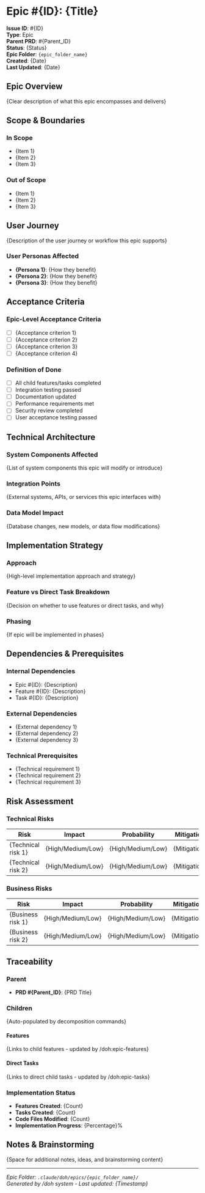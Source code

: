 # Epic #{ID}: {Title}

**Issue ID**: #{ID}  
**Type**: Epic  
**Parent PRD**: #{Parent_ID}  
**Status**: {Status}  
**Epic Folder**: `{epic_folder_name}`  
**Created**: {Date}  
**Last Updated**: {Date}

## Epic Overview

{Clear description of what this epic encompasses and delivers}

## Scope & Boundaries

### In Scope
- {Item 1}
- {Item 2}
- {Item 3}

### Out of Scope
- {Item 1}
- {Item 2}
- {Item 3}

## User Journey

{Description of the user journey or workflow this epic supports}

### User Personas Affected
- **{Persona 1}**: {How they benefit}
- **{Persona 2}**: {How they benefit}
- **{Persona 3}**: {How they benefit}

## Acceptance Criteria

### Epic-Level Acceptance Criteria
- [ ] {Acceptance criterion 1}
- [ ] {Acceptance criterion 2}
- [ ] {Acceptance criterion 3}
- [ ] {Acceptance criterion 4}

### Definition of Done
- [ ] All child features/tasks completed
- [ ] Integration testing passed
- [ ] Documentation updated
- [ ] Performance requirements met
- [ ] Security review completed
- [ ] User acceptance testing passed

## Technical Architecture

### System Components Affected
{List of system components this epic will modify or introduce}

### Integration Points
{External systems, APIs, or services this epic interfaces with}

### Data Model Impact
{Database changes, new models, or data flow modifications}

## Implementation Strategy

### Approach
{High-level implementation approach and strategy}

### Feature vs Direct Task Breakdown
{Decision on whether to use features or direct tasks, and why}

### Phasing
{If epic will be implemented in phases}

## Dependencies & Prerequisites

### Internal Dependencies
- Epic #{ID}: {Description}
- Feature #{ID}: {Description}
- Task #{ID}: {Description}

### External Dependencies
- {External dependency 1}
- {External dependency 2}
- {External dependency 3}

### Technical Prerequisites
- {Technical requirement 1}
- {Technical requirement 2}
- {Technical requirement 3}

## Risk Assessment

### Technical Risks
| Risk | Impact | Probability | Mitigation |
|------|---------|-------------|------------|
| {Technical risk 1} | {High/Medium/Low} | {High/Medium/Low} | {Mitigation} |
| {Technical risk 2} | {High/Medium/Low} | {High/Medium/Low} | {Mitigation} |

### Business Risks
| Risk | Impact | Probability | Mitigation |
|------|---------|-------------|------------|
| {Business risk 1} | {High/Medium/Low} | {High/Medium/Low} | {Mitigation} |
| {Business risk 2} | {High/Medium/Low} | {High/Medium/Low} | {Mitigation} |

## Traceability

### Parent
- **PRD #{Parent_ID}**: {PRD Title}

### Children
{Auto-populated by decomposition commands}
#### Features
{Links to child features - updated by /doh:epic-features}

#### Direct Tasks  
{Links to direct child tasks - updated by /doh:epic-tasks}

### Implementation Status
- **Features Created**: {Count}
- **Tasks Created**: {Count}
- **Code Files Modified**: {Count}
- **Implementation Progress**: {Percentage}%

## Notes & Brainstorming

{Space for additional notes, ideas, and brainstorming content}

---
*Epic Folder: `.claude/doh/epics/{epic_folder_name}/`*  
*Generated by /doh system - Last updated: {Timestamp}*